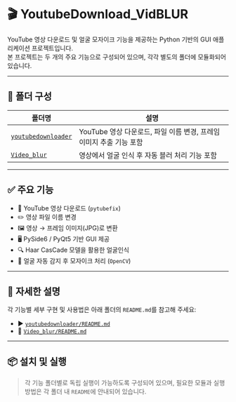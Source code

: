 # 🎬 YoutubeDownload_VidBLUR

YouTube 영상 다운로드 및 얼굴 모자이크 기능을 제공하는 Python 기반의 GUI 애플리케이션 프로젝트입니다.  
본 프로젝트는 두 개의 주요 기능으로 구성되어 있으며, 각각 별도의 폴더에 모듈화되어 있습니다.

---

## 📁 폴더 구성

| 폴더명 | 설명 |
|--------|------|
| [`youtubedownloader`](./youtubedownloader) | YouTube 영상 다운로드, 파일 이름 변경, 프레임 이미지 추출 기능 포함 |
| [`Video_blur`](./blur) | 영상에서 얼굴 인식 후 자동 블러 처리 기능 포함 |

---

## ✅ 주요 기능

- 🔽 YouTube 영상 다운로드 (`pytubefix`)
- ✏️ 영상 파일 이름 변경
- 🖼️ 영상 → 프레임 이미지(JPG)로 변환
- 🖥️ PySide6 / PyQt5 기반 GUI 제공
- 🔍 Haar CasCade 모델을 활용한 얼굴인식
- 🧠 얼굴 자동 감지 후 모자이크 처리 (`OpenCV`)

---

## 📖 자세한 설명

각 기능별 세부 구현 및 사용법은 아래 폴더의 `README.md`를 참고해 주세요:

- ▶️ [`youtubedownloader/README.md`](./youtubedownloader/README.md)
- 🔲 [`Video_blur/README.md`](./VidBLUR/README.md)

---

## 📦 설치 및 실행

> 각 기능 폴더별로 독립 실행이 가능하도록 구성되어 있으며, 필요한 모듈과 실행 방법은 각 폴더 내 `README`에 안내되어 있습니다.
